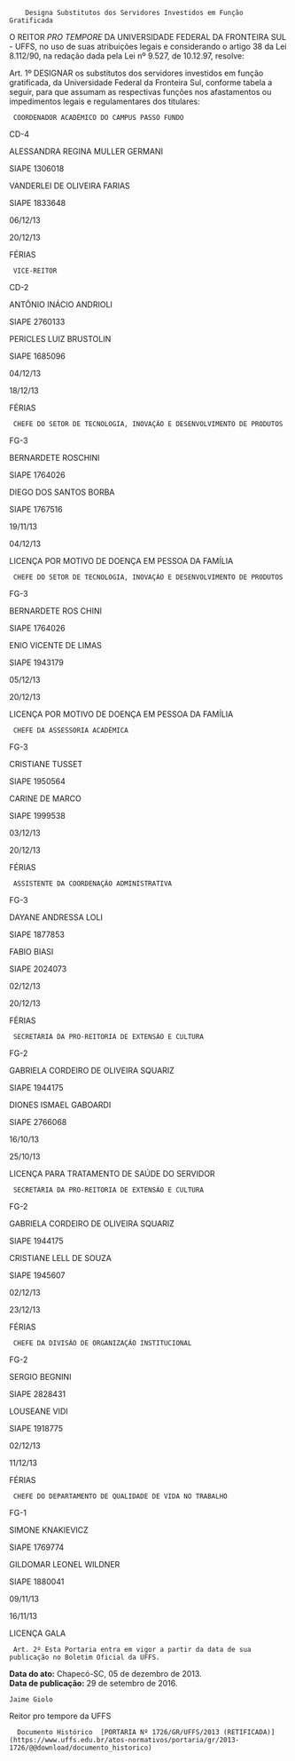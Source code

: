         Designa Substitutos dos Servidores Investidos em Função Gratificada  

O REITOR *PRO TEMPORE* DA UNIVERSIDADE FEDERAL DA FRONTEIRA SUL - UFFS, no uso de suas atribuições legais e considerando o artigo 38 da Lei 8.112/90, na redação dada pela Lei nº 9.527, de 10.12.97, resolve:

 Art. 1º DESIGNAR os substitutos dos servidores investidos em função gratificada, da Universidade Federal da Fronteira Sul, conforme tabela a seguir, para que assumam as respectivas funções nos afastamentos ou impedimentos legais e regulamentares dos titulares:

     COORDENADOR ACADÊMICO DO CAMPUS PASSO FUNDO 

   CD-4

   ALESSANDRA REGINA MULLER GERMANI

 SIAPE 1306018

   VANDERLEI DE OLIVEIRA FARIAS

 SIAPE 1833648

   06/12/13

   20/12/13

   FÉRIAS

     VICE-REITOR

   CD-2

   ANTÔNIO INÁCIO ANDRIOLI

 SIAPE 2760133

   PERICLES LUIZ BRUSTOLIN

 SIAPE 1685096

   04/12/13

   18/12/13

   FÉRIAS

     CHEFE DO SETOR DE TECNOLOGIA, INOVAÇÃO E DESENVOLVIMENTO DE PRODUTOS

   FG-3

   BERNARDETE ROSCHINI

 SIAPE 1764026

   DIEGO DOS SANTOS BORBA

 SIAPE 1767516

   19/11/13

   04/12/13

   LICENÇA POR MOTIVO DE DOENÇA EM PESSOA DA FAMÍLIA

     CHEFE DO SETOR DE TECNOLOGIA, INOVAÇÃO E DESENVOLVIMENTO DE PRODUTOS

   FG-3

   BERNARDETE ROS CHINI

 SIAPE 1764026

   ENIO VICENTE DE LIMAS

 SIAPE 1943179

   05/12/13

   20/12/13

   LICENÇA POR MOTIVO DE DOENÇA EM PESSOA DA FAMÍLIA

     CHEFE DA ASSESSORIA ACADÊMICA

   FG-3

   CRISTIANE TUSSET

 SIAPE 1950564

   CARINE DE MARCO

 SIAPE 1999538

   03/12/13

   20/12/13

   FÉRIAS

     ASSISTENTE DA COORDENAÇÃO ADMINISTRATIVA 

   FG-3

   DAYANE ANDRESSA LOLI

 SIAPE 1877853

   FABIO BIASI

 SIAPE 2024073

   02/12/13

   20/12/13

   FÉRIAS

     SECRETÁRIA DA PRO-REITORIA DE EXTENSÃO E CULTURA

   FG-2

   GABRIELA CORDEIRO DE OLIVEIRA SQUARIZ

 SIAPE 1944175

   DIONES ISMAEL GABOARDI

 SIAPE 2766068

   16/10/13

   25/10/13

   LICENÇA PARA TRATAMENTO DE SAÚDE DO SERVIDOR

     SECRETÁRIA DA PRO-REITORIA DE EXTENSÃO E CULTURA

   FG-2

   GABRIELA CORDEIRO DE OLIVEIRA SQUARIZ

 SIAPE 1944175

   CRISTIANE LELL DE SOUZA

 SIAPE 1945607

   02/12/13

   23/12/13

   FÉRIAS

     CHEFE DA DIVISÃO DE ORGANIZAÇÃO INSTITUCIONAL

   FG-2

   SERGIO BEGNINI

 SIAPE 2828431

   LOUSEANE VIDI

 SIAPE 1918775

   02/12/13

   11/12/13

   FÉRIAS

     CHEFE DO DEPARTAMENTO DE QUALIDADE DE VIDA NO TRABALHO

   FG-1

   SIMONE KNAKIEVICZ

 SIAPE 1769774

   GILDOMAR LEONEL WILDNER

 SIAPE 1880041

   09/11/13

   16/11/13

   LICENÇA GALA

     Art. 2º Esta Portaria entra em vigor a partir da data de sua publicação no Boletim Oficial da UFFS.

  

   **Data do ato:** Chapecó-SC, 05 de dezembro de 2013.   
 **Data de publicação:**  29 de setembro de 2016. 

    Jaime Giolo    
 Reitor pro tempore da UFFS 

      Documento Histórico  [PORTARIA Nº 1726/GR/UFFS/2013 (RETIFICADA)](https://www.uffs.edu.br/atos-normativos/portaria/gr/2013-1726/@@download/documento_historico)     
      